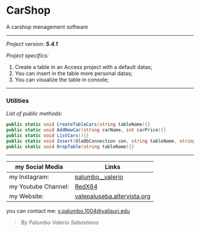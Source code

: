 # CarShop 

A carshop menagement software

--------------------------------
*Project version: __5.4.1__*

*Project specifics:*
1. Create a table in an Access project with a default datas;
2. You can insert in the table more personal datas;
3. You can visualize the table in console;

--------------------------------

### Utilities
*List of public methods:*
```csharp
public static void CreateTableCars(string tableName){}
public static void AddNewCar(string carName, int carPrice){}
public static void ListCars(){}
public static void Insert(OleDbConnection con, string tableName, string carName, int carPrice){}
public static void DropTable(string tableName){}
```

--------------------------------

my Social Media | Links
------------- | ------------------------------------------------------------------
my Instagram: | [palumbo__valerio](https://www.instagram.com/palumbo__valerio/)
my Youtube Channel: | [RedX64](https://www.youtube.com/channel/UCWOLxDm6jrNPUvrkjsRmscg?view_as=subscriber)
my Website: | [valepaluseba.altervista.org](https://valepaluseba.altervista.org/)

you can contact me: v.palumbo.1004@vallauri.edu

>*By Palumbo Valerio Sebastiano*
